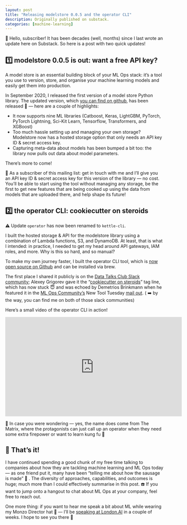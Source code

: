 ```yaml
---
layout: post
title: "Releasing modelstore 0.0.5 and the operator CLI"
description: Originally published on substack.
categories: [machine-learning]
---
```


👋 Hello, subscriber! It has been decades (well, months) since I last wrote an update here on Substack. So here is a post with two quick updates!

## 1️⃣ modelstore 0.0.5 is out: want a free API key?

A model store is an essential building block of your ML Ops stack: it’s a tool you use to version, store, and organise your machine learning models and easily get them into production.

In September 2020, I released the first version of a model store Python library. The updated version, which [you can find on github](https://github.com/operatorai/modelstore), has been released 🎉 — here are a couple of highlights:

* It now supports nine ML libraries (Catboost, Keras, LightGBM, PyTorch, PyTorch Lightning, Sci-Kit Learn, Tensorflow, Transformers, and XGBoost)
* Too much hassle setting up and managing your own storage? Modelstore now has a hosted storage option that only needs an API key ID & secret access key.
* Capturing meta-data about models has been bumped a bit too: the library now pulls out data about model parameters.

There’s more to come!

🎁 As a subscriber of this mailing list: get in touch with me and I’ll give you an API key ID & secret access key for this version of the library — no cost. You’ll be able to start using the tool without managing any storage, be the first to get new features that are being cooked up using the data from models that are uploaded there, and help shape its future!

## 2️⃣ the operator CLI: cookiecutter on steroids

⚠️ Update `operator` has now been renamed to `kettle-cli`. 

I built the hosted storage & API for the modelstore library using a combination of Lambda functions, S3, and DynamoDB. At least, that is what I intended: in practice, I needed to get my head around API gateways, IAM roles, and more. Why is this so hard, and so manual?

To make my own journey faster, I built the operator CLI tool, which is [now open source on Github](https://github.com/operatorai/operator) and can be installed via brew.

The first place I shared it publicly is on the [Data Talks Club Slack community](https://datatalks.club/); Alexey Grigorev gave it the “[cookiecutter on steroids](https://www.linkedin.com/embed/feed/update/urn:li:ugcPost:6762994584785092608)” tag line, which has now stuck 😇 and was echoed by Demetrios Brinkmann when he featured it in the [ML Ops Community’s](https://mlops.community/) New Tool Tuesday [mail out](http://autodb.activehosted.com/index.php?action=social&chash=43ec517d68b6edd3015b3edc9a11367b.98&s=c2c6b31ab2be1bd19095d70e73326b69). ( ➡️ by the way, you can find me on both of those slack communities)

Here’s a small video of the operator CLI in action!

<iframe width="560" height="315" src="https://www.youtube.com/embed/Np6Bt8SewS8" frameborder="0" allow="accelerometer; autoplay; clipboard-write; encrypted-media; gyroscope; picture-in-picture" allowfullscreen></iframe>

🤔 In case you were wondering — yes, the name does come from The Matrix, where the protagonists can just call up an operator when they need some extra firepower or want to learn kung fu 🥋

## 🎉 That’s it!

I have continued spending a good chunk of my free time talking to companies about how they are tackling machine learning and ML Ops today — as one friend put it, many have been “telling me about how the sausage is made” 🤮 . The diversity of approaches, capabilities, and outcomes is huge; much more than I could effectively summarise in this post. ☎️ If you want to jump onto a hangout to chat about ML Ops at your company, feel free to reach out.

One more thing: if you want to hear me speak a bit about ML while wearing my Monzo Director hat 🎩 — I’ll be [speaking at London.AI](https://www.london.ai/) in a couple of weeks. I hope to see you there 🙌
